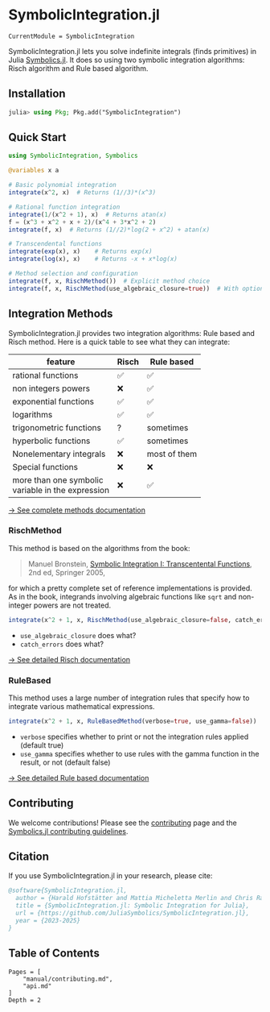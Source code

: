 # SymbolicIntegration.jl

```@meta
CurrentModule = SymbolicIntegration
```

SymbolicIntegration.jl lets you solve indefinite integrals (finds primitives) in Julia [Symbolics.jl](https://docs.sciml.ai/Symbolics/stable/). It does so using two symbolic integration algorithms: Risch algorithm and Rule based algorithm.

## Installation

```julia
julia> using Pkg; Pkg.add("SymbolicIntegration")
```

## Quick Start

```julia
using SymbolicIntegration, Symbolics

@variables x a

# Basic polynomial integration
integrate(x^2, x)  # Returns (1//3)*(x^3)

# Rational function integration
integrate(1/(x^2 + 1), x)  # Returns atan(x)
f = (x^3 + x^2 + x + 2)/(x^4 + 3*x^2 + 2)
integrate(f, x)  # Returns (1//2)*log(2 + x^2) + atan(x)

# Transcendental functions
integrate(exp(x), x)    # Returns exp(x)
integrate(log(x), x)    # Returns -x + x*log(x)

# Method selection and configuration
integrate(f, x, RischMethod())  # Explicit method choice
integrate(f, x, RischMethod(use_algebraic_closure=true))  # With options
```


## Integration Methods

SymbolicIntegration.jl provides two integration algorithms: Rule based and Risch method. Here is a quick table to see what they can integrate:

feature | Risch | Rule based
--------|-------|-----------
rational functions | ✅ | ✅
non integers powers | ❌ | ✅
exponential functions | ✅ | ✅
logarithms  | ✅ | ✅
trigonometric functions | ? | sometimes
hyperbolic functions  | ✅ | sometimes
Nonelementary integrals | ❌ | most of them
Special functions | ❌ | ❌
more than one symbolic<br> variable in the expression  | ❌ | ✅

[→ See complete methods documentation](methods/overview.md)

### RischMethod
This method is based on the algorithms from the book:

> Manuel Bronstein, [Symbolic Integration I: Transcentental Functions](https://link.springer.com/book/10.1007/b138171), 2nd ed, Springer 2005,

for which a pretty complete set of reference implementations is provided. As in the book, integrands involving algebraic functions like `sqrt` and non-integer powers are not treated.

```julia
integrate(x^2 + 1, x, RischMethod(use_algebraic_closure=false, catch_errors=true))
```
- `use_algebraic_closure` does what?
- `catch_errors` does what?

[→ See detailed Risch documentation](methods/risch.md)

### RuleBased
This method uses a large number of integration rules that specify how to integrate various mathematical expressions.

```julia
integrate(x^2 + 1, x, RuleBasedMethod(verbose=true, use_gamma=false))
```
- `verbose` specifies whether to print or not the integration rules applied (default true)
- `use_gamma` specifies whether to use rules with the gamma function in the result, or not (default false)

[→ See detailed Rule based documentation](methods/rulebased.md)

## Contributing

We welcome contributions! Please see the [contributing](manual/contributing.md) page and the [Symbolics.jl contributing guidelines](https://docs.sciml.ai/Symbolics/stable/contributing/).

## Citation

If you use SymbolicIntegration.jl in your research, please cite:

```bibtex
@software{SymbolicIntegration.jl,
  author = {Harald Hofstätter and Mattia Micheletta Merlin and Chris Rackauckas},,
  title = {SymbolicIntegration.jl: Symbolic Integration for Julia},
  url = {https://github.com/JuliaSymbolics/SymbolicIntegration.jl},
  year = {2023-2025}
}
```

## Table of Contents

```@contents
Pages = [
    "manual/contributing.md",
    "api.md"
]
Depth = 2
```

